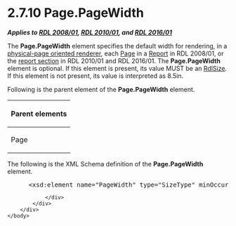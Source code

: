 <html dir="LTR" xmlns:mshelp="http://msdn.microsoft.com/mshelp" xmlns:ddue="http://ddue.schemas.microsoft.com/authoring/2003/5" xmlns:xlink="http://www.w3.org/1999/xlink" xmlns:tool="http://www.microsoft.com/tooltip">
    <head>
        <meta http-equiv="Content-Type" content="text/html; CHARSET=utf-8"></meta>
        <meta name="save" content="history"></meta>
        <title>2.7.10 Page.PageWidth</title>
        <xml>
            <mshelp:toctitle title="2.7.10 Page.PageWidth"></mshelp:toctitle>
            <mshelp:rltitle title="[MS-RDL]: Page.PageWidth"></mshelp:rltitle>
            <mshelp:keyword index="A" term="92004960-1629-4b4b-93bc-5d1ca400942b"></mshelp:keyword>
            <mshelp:attr name="DCSext.ContentType" value="open specification"></mshelp:attr>
            <mshelp:attr name="AssetID" value="92004960-1629-4b4b-93bc-5d1ca400942b"></mshelp:attr>
            <mshelp:attr name="TopicType" value="kbRef"></mshelp:attr>
            <mshelp:attr name="DCSext.Title" value="[MS-RDL]: Page.PageWidth" />
        </xml>
    </head>
    <body>
        <div id="header">
            <h1 class="heading">2.7.10 Page.PageWidth</h1>
        </div>
        <div id="mainSection">
            <div id="mainBody">
                <div id="allHistory" class="saveHistory"></div>
                <div id="sectionSection0" class="section" name="collapseableSection">
                    

<p><b><i>Applies to </i></b><a href="1e855f94-4617-47e4-b89e-0856c6cb420f.html"><b><i>RDL 2008/01</i></b></a><b><i>,
</i></b><a href="3428e690-a348-4ec7-8a6a-8efb42d2cdee.html"><b><i>RDL 2010/01</i></b></a><b><i>,
and </i></b><a href="52ce3983-2bfc-4e72-9359-42aaf5fe4509.html"><b><i>RDL 2016/01</i></b></a></p>

<p>The <b>Page.PageWidth</b> element specifies the default
width for rendering, in a <a href="b2482b3f-74ab-4ca8-a9e5-c07955011743.html#gt_4d888382-2a0a-42b6-b95b-6a69e33360bc">physical-page
oriented renderer</a>, each <a href="b5e525d5-00d6-4e1a-8813-55f327da6b4c.html">Page</a>
in a <a href="6bbaafec-020b-406c-b4e7-5e4318b616cb.html">Report</a> in
RDL 2008/01, or the <a href="b2482b3f-74ab-4ca8-a9e5-c07955011743.html#gt_b92b7a6f-71a6-458a-9f24-eee390a512cb">report
section</a> in RDL 2010/01 and RDL 2016/01. The <b>Page.PageWidth</b>
element is optional. If this element is present, its value MUST be an <a href="b40c092e-4fe5-4f7b-a0bf-c98df1361c90.html">RdlSize</a>. If this element
is not present, its value is interpreted as 8.5in.</p>

<p>Following is the parent element of the <b>Page.PageWidth</b>
element.</p>

<table>
 <thead>
  <tr>
   <th>
   <p>Parent elements</p>
   </th>
  </tr>
 </thead>
 <tr>
  <td>
  <p>Page</p>
  </td>
 </tr>
</table>

<p>The following is the XML Schema definition of the <b>Page.PageWidth</b>
element.</p>

<dl>
<dd>
<div><pre> &lt;xsd:element name=&quot;PageWidth&quot; type=&quot;SizeType&quot; minOccurs=&quot;0&quot; /&gt;
</pre></div>
</dd></dl>


                </div>
            </div>
        </div>
    </body>
</html>
